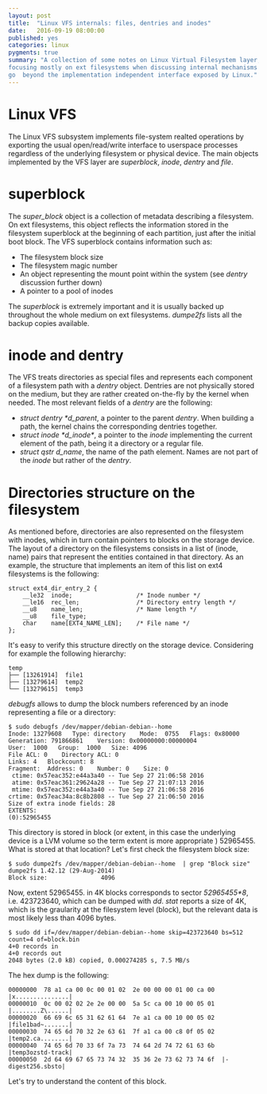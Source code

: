 ```yaml
---
layout: post
title:  "Linux VFS internals: files, dentries and inodes"
date:   2016-09-19 08:00:00
published: yes
categories: linux
pygments: true
summary: "A collection of some notes on Linux Virtual Filesystem layer,
focusing mostly on ext filesystems when discussing internal mechanisms that 
go  beyond the implementation independent interface exposed by Linux."
---
```


Linux VFS
=======
The Linux VFS subsystem implements file-system realted operations by exporting the
usual open/read/write interface to userspace processes regardless of the underlying
filesystem or physical device. The main objects implemented by the VFS layer are
*superblock*, *inode*, *dentry* and *file*. 


superblock
=======
The *super_block* object is a collection of metadata describing a filesystem.
On ext filesystems, this object reflects the information stored in the 
filesystem superblock at the beginning of each partition, just 
after the initial boot block. The VFS superblock 
contains information such as:

  * The filesystem block size
  * The filesystem magic number
  * An object representing the mount point within the system (see *dentry* discussion
  further down)
  * A pointer to a pool of inodes

The *superblock* is extremely important and it is usually backed up throughout
the whole medium on ext filesystems. *dumpe2fs* lists all the backup copies available.

inode and dentry
=======
The VFS treats directories as special files and represents each component
of a filesystem path with a *dentry* object. Dentries 
are not physically stored on the medium, but they are rather created on-the-fly by
the kernel when needed. The most relevant fields of a *dentry* are the following:

  * *struct dentry \*d_parent*, a pointer to the parent *dentry*. When building
  a path, the kernel chains the corresponding dentries together.
  * *struct inode \*d_inode\**, a pointer to the *inode* implementing the current
  element of the path, being it a directory or a regular file.
  * *struct qstr d_name*, the name of the path element. Names are not part of
  the *inode* but rather of the *dentry*.




Directories structure on the filesystem
=======
As mentioned before, directories are also represented on the filesystem with 
inodes, which in turn contain pointers to blocks on the storage device. The layout of
a directory on the filesystems consists in a list of (inode, name) pairs that
represent the entities contained in that directory. As an example, the structure
that implements an item of this list on ext4 filesystems is the following:

```
struct ext4_dir_entry_2 {
    __le32  inode;                  /* Inode number */
    __le16  rec_len;                /* Directory entry length */
    __u8    name_len;               /* Name length */
    __u8    file_type;
    char    name[EXT4_NAME_LEN];    /* File name */
};
```

It's easy to verify this structure directly on the storage device. Considering for
example the following hierarchy:

```
temp
├── [13261914]  file1
├── [13279614]  temp2
└── [13279615]  temp3
```

*debugfs* allows to dump the block numbers referenced by an inode representing a 
file or a directory:

```
$ sudo debugfs /dev/mapper/debian-debian--home
Inode: 13279608   Type: directory    Mode:  0755   Flags: 0x80000
Generation: 791866861    Version: 0x00000000:00000004
User:  1000   Group:  1000   Size: 4096
File ACL: 0    Directory ACL: 0
Links: 4   Blockcount: 8
Fragment:  Address: 0    Number: 0    Size: 0
 ctime: 0x57eac352:e44a3a40 -- Tue Sep 27 21:06:58 2016
 atime: 0x57eac361:29624a28 -- Tue Sep 27 21:07:13 2016
 mtime: 0x57eac352:e44a3a40 -- Tue Sep 27 21:06:58 2016
crtime: 0x57eac34a:8c8b2808 -- Tue Sep 27 21:06:50 2016
Size of extra inode fields: 28
EXTENTS:
(0):52965455
```

This directory is stored in block (or extent, in this
case the underlying device is a LVM volume so the term extent is more appropriate
) 52965455. What is stored at that location? Let's first check the filesystem block
size:

```
$ sudo dumpe2fs /dev/mapper/debian-debian--home  | grep "Block size"
dumpe2fs 1.42.12 (29-Aug-2014)
Block size:               4096
```
Now, extent 52965455. in 4K blocks corresponds to sector *52965455\*8*, i.e. 
423723640, which can be dumped with *dd*. *stat* reports a size of 4K, which is the graularity 
at the filesystem level (block), but the relevant data is most likely less than 4096 
bytes.

```
$ sudo dd if=/dev/mapper/debian-debian--home skip=423723640 bs=512 count=4 of=block.bin
4+0 records in
4+0 records out
2048 bytes (2.0 kB) copied, 0.000274285 s, 7.5 MB/s
```
The hex dump is the following:

```
00000000  78 a1 ca 00 0c 00 01 02  2e 00 00 00 01 00 ca 00  |x...............|
00000010  0c 00 02 02 2e 2e 00 00  5a 5c ca 00 10 00 05 01  |........Z\......|
00000020  66 69 6c 65 31 62 61 64  7e a1 ca 00 10 00 05 02  |file1bad~.......|
00000030  74 65 6d 70 32 2e 63 61  7f a1 ca 00 c8 0f 05 02  |temp2.ca........|
00000040  74 65 6d 70 33 6f 7a 73  74 64 2d 74 72 61 63 6b  |temp3ozstd-track|
00000050  2d 64 69 67 65 73 74 32  35 36 2e 73 62 73 74 6f  |-digest256.sbsto|
```

Let's try to understand the content of this block.
